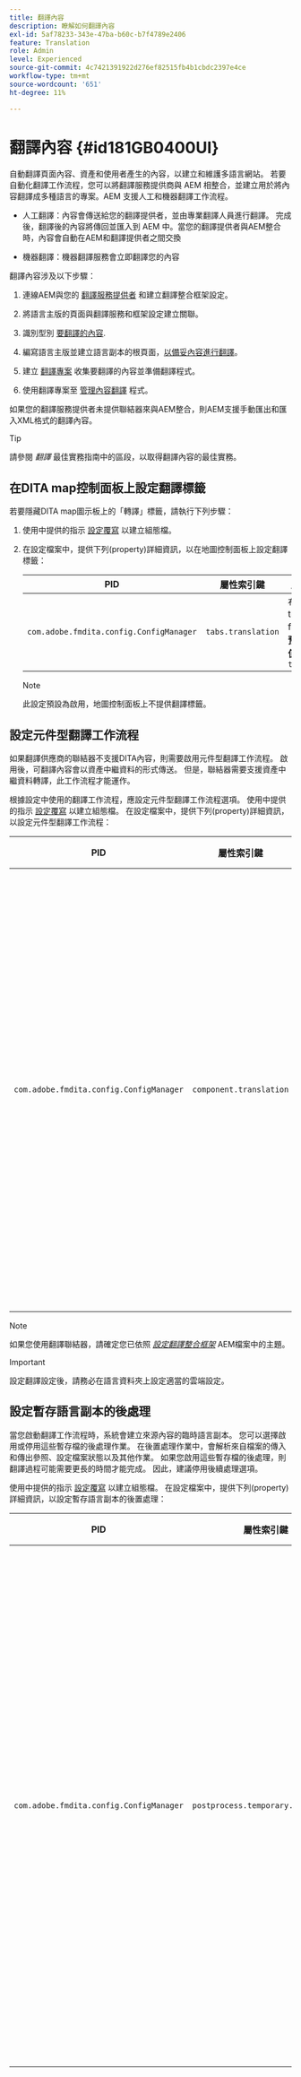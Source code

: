 ```yaml
---
title: 翻譯內容
description: 瞭解如何翻譯內容
exl-id: 5af78233-343e-47ba-b60c-b7f4789e2406
feature: Translation
role: Admin
level: Experienced
source-git-commit: 4c7421391922d276ef82515fb4b1cbdc2397e4ce
workflow-type: tm+mt
source-wordcount: '651'
ht-degree: 11%

---
```


# 翻譯內容 {#id181GB0400UI}

自動翻譯頁面內容、資產和使用者產生的內容，以建立和維護多語言網站。 若要自動化翻譯工作流程，您可以將翻譯服務提供商與 AEM 相整合，並建立用於將內容翻譯成多種語言的專案。AEM 支援人工和機器翻譯工作流程。

- 人工翻譯：內容會傳送給您的翻譯提供者，並由專業翻譯人員進行翻譯。 完成後，翻譯後的內容將傳回並匯入到 AEM 中。當您的翻譯提供者與AEM整合時，內容會自動在AEM和翻譯提供者之間交換

- 機器翻譯：機器翻譯服務會立即翻譯您的內容


翻譯內容涉及以下步驟：

1. 連線AEM與您的 [翻譯服務提供者](https://experienceleague.adobe.com/docs/experience-manager-cloud-service/sites/administering/reusing-content/translation/integration-framework.html?lang=en) 和建立翻譯整合框架設定。

1. 將語言主版的頁面與翻譯服務和框架設定建立關聯。

1. 識別型別 [要翻譯的內容](https://experienceleague.adobe.com/docs/experience-manager-cloud-service/sites/administering/reusing-content/translation/rules.html?lang=en).

1. 編寫語言主版並建立語言副本的根頁面，[以備妥內容進行翻譯](https://experienceleague.adobe.com/docs/experience-manager-cloud-service/sites/administering/reusing-content/translation/preparation.html?lang=en)。

1. 建立 [翻譯專案](https://experienceleague.adobe.com/docs/experience-manager-cloud-service/sites/administering/reusing-content/translation/managing-projects.html?lang=en) 收集要翻譯的內容並準備翻譯程式。

1. 使用翻譯專案至 [管理內容翻譯](https://experienceleague.adobe.com/docs/experience-manager-cloud-service/sites/administering/reusing-content/translation/managing-projects.html?lang=en) 程式。


如果您的翻譯服務提供者未提供聯結器來與AEM整合，則AEM支援手動匯出和匯入XML格式的翻譯內容。

>[!TIP]
>
> 請參閱 *翻譯* 最佳實務指南中的區段，以取得翻譯內容的最佳實務。

## 在DITA map控制面板上設定翻譯標籤

若要隱藏DITA map圖示板上的「轉譯」標籤，請執行下列步驟：

1. 使用中提供的指示 [設定覆寫](download-install-additional-config-override.md#) 以建立組態檔。
1. 在設定檔案中，提供下列\(property\)詳細資訊，以在地圖控制面板上設定翻譯標籤：

   | PID | 屬性索引鍵 | 屬性值 |
   |---|------------|--------------|
   | `com.adobe.fmdita.config.ConfigManager` | `tabs.translation` | 布林值\( true/ false\)。<br> **預設值**： `true` |

   >[!NOTE]
   >
   > 此設定預設為啟用，地圖控制面板上不提供翻譯標籤。


## 設定元件型翻譯工作流程

如果翻譯供應商的聯結器不支援DITA內容，則需要啟用元件型翻譯工作流程。 啟用後，可翻譯內容會以資產中繼資料的形式傳送。 但是，聯結器需要支援資產中繼資料轉譯，此工作流程才能運作。

根據設定中使用的翻譯工作流程，應設定元件型翻譯工作流程選項。 使用中提供的指示 [設定覆寫](download-install-additional-config-override.md#) 以建立組態檔。 在設定檔案中，提供下列\(property\)詳細資訊，以設定元件型翻譯工作流程：

| PID | 屬性索引鍵 | 屬性值 |
|---|------------|--------------|
| `com.adobe.fmdita.config.ConfigManager` | `component.translation` | 布林值： <br>  — 如果您使用人工翻譯，則 *停用* \( `false`\) **元件式翻譯工作流程** 選項。 <br>  — 如果您使用機器翻譯，則 *啟用\( `true`\)* 此 **元件式翻譯工作流程** 選項。 |

>[!NOTE]
>
> 如果您使用翻譯聯結器，請確定您已依照 *[設定翻譯整合框架](https://experienceleague.adobe.com/docs/experience-manager-cloud-service/sites/administering/reusing-content/translation/integration-framework.html?lang=en)* AEM檔案中的主題。

>[!IMPORTANT]
>
> 設定翻譯設定後，請務必在語言資料夾上設定適當的雲端設定。

## 設定暫存語言副本的後處理

當您啟動翻譯工作流程時，系統會建立來源內容的臨時語言副本。 您可以選擇啟用或停用這些暫存檔的後處理作業。 在後置處理作業中，會解析來自檔案的傳入和傳出參照、設定檔案狀態以及其他作業。 如果您啟用這些暫存檔的後處理，則翻譯過程可能需要更長的時間才能完成。 因此，建議停用後續處理選項。

使用中提供的指示 [設定覆寫](download-install-additional-config-override.md#) 以建立組態檔。 在設定檔案中，提供下列\(property\)詳細資訊，以設定暫存語言副本的後置處理：

| PID | 屬性索引鍵 | 屬性值 |
|---|------------|--------------|
| `com.adobe.fmdita.config.ConfigManager` | `postprocess.temporary.langcopies` | 布林值： <br>  — 如果不想對暫存檔執行後期處理作業，則 *停用* \( false\) **處理後語言副本** 選項。<br>  — 如果要在暫存檔上執行後續處理作業，則 *啟用* \( true\) **處理後語言副本** 選項。<br> **預設值**： false |

